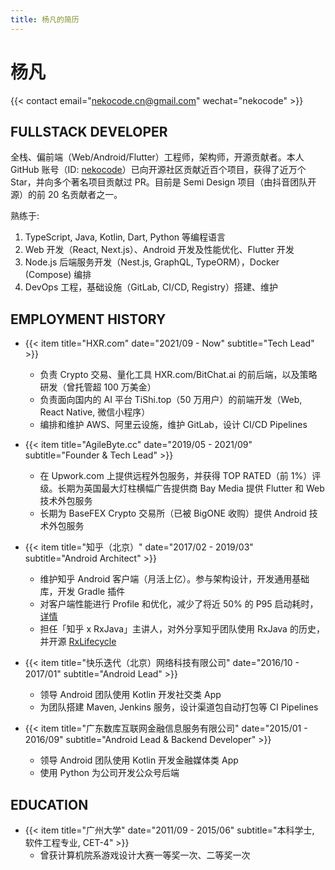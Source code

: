 ```yaml
---
title: 杨凡的简历
---
```


# 杨凡

{{< contact email="nekocode.cn@gmail.com" wechat="nekocode" >}}

## FULLSTACK DEVELOPER

全栈、偏前端（Web/Android/Flutter）工程师，架构师，开源贡献者。本人 GitHub 账号（ID: [nekocode](https://github.com/nekocode)）已向开源社区贡献近百个项目，获得了近万个 Star，并向多个著名项目贡献过 PR。目前是 Semi Design 项目（由抖音团队开源）的前 20 名贡献者之一。

熟练于:

1. TypeScript, Java, Kotlin, Dart, Python 等编程语言
2. Web 开发（React, Next.js）、Android 开发及性能优化、Flutter 开发
3. Node.js 后端服务开发（Nest.js, GraphQL, TypeORM），Docker (Compose) 编排
4. DevOps 工程，基础设施（GitLab, CI/CD, Registry）搭建、维护

## EMPLOYMENT HISTORY

- {{< item title="HXR.com" date="2021/09 - Now" subtitle="Tech Lead" >}}

  - 负责 Crypto 交易、量化工具 HXR.com/BitChat.ai 的前后端，以及策略研发（曾托管超 100 万美金）
  - 负责面向国内的 AI 平台 TiShi.top（50 万用户）的前端开发（Web, React Native, 微信小程序）
  - 编排和维护 AWS、阿里云设施，维护 GitLab，设计 CI/CD Pipelines

- {{< item title="AgileByte.cc" date="2019/05 - 2021/09" subtitle="Founder & Tech Lead" >}}

  - 在 Upwork.com 上提供远程外包服务，并获得 TOP RATED（前 1%）评级。长期为英国最大灯柱横幅广告提供商 Bay Media 提供 Flutter 和 Web 技术外包服务
  - 长期为 BaseFEX Crypto 交易所（已被 BigONE 收购）提供 Android 技术外包服务

- {{< item title="知乎（北京）" date="2017/02 - 2019/03" subtitle="Android Architect" >}}

  - 维护知乎 Android 客户端（月活上亿）。参与架构设计，开发通用基础库，开发 Gradle 插件
  - 对客户端性能进行 Profile 和优化，减少了将近 50% 的 P95 启动耗时，[详情](https://www.nekocode.cn/posts/2018_in_zhihu/)
  - 担任「知乎 x RxJava」主讲⼈，对外分享知乎团队使用 RxJava 的历史，并开源 [RxLifecycle](https://github.com/zhihu/RxLifecycle)

- {{< item title="快乐迭代（北京）网络科技有限公司" date="2016/10 - 2017/01" subtitle="Android Lead" >}}

  - 领导 Android 团队使用 Kotlin 开发社交类 App
  - 为团队搭建 Maven, Jenkins 服务，设计渠道包自动打包等 CI Pipelines

- {{< item title="广东数库互联网金融信息服务有限公司" date="2015/01 - 2016/09" subtitle="Android Lead & Backend Developer" >}}
  - 领导 Android 团队使用 Kotlin 开发金融媒体类 App
  - 使用 Python 为公司开发公众号后端

## EDUCATION

- {{< item title="广州大学" date="2011/09 - 2015/06" subtitle="本科学士, 软件工程专业, CET-4" >}}
  - 曾获计算机院系游戏设计大赛一等奖一次、二等奖一次
